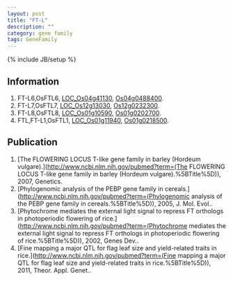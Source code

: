 ```yaml
---
layout: post
title: "FT-L"
description: ""
category: gene family
tags: GeneFamily
---
```

{% include JB/setup %}

## Information
1. FT-L6,OsFTL6, [LOC_Os04g41130](http://rice.plantbiology.msu.edu/cgi-bin/ORF_infopage.cgi?orf=LOC_Os04g41130), [Os04g0488400](http://rapdb.dna.affrc.go.jp/viewer/gbrowse_details/irgsp1?name=Os04g0488400).
2. FT-L7,OsFTL7, [LOC_Os12g13030](http://rice.plantbiology.msu.edu/cgi-bin/ORF_infopage.cgi?orf=LOC_Os12g13030), [Os12g0232300](http://rapdb.dna.affrc.go.jp/viewer/gbrowse_details/irgsp1?name=Os12g0232300).
3. FT-L8,OsFTL8, [LOC_Os01g10590](http://rice.plantbiology.msu.edu/cgi-bin/ORF_infopage.cgi?orf=LOC_Os01g10590), [Os01g0202700](http://rapdb.dna.affrc.go.jp/viewer/gbrowse_details/irgsp1?name=Os01g0202700).
4. FTL,FT-L1,OsFTL1, [LOC_Os01g11940](http://rice.plantbiology.msu.edu/cgi-bin/ORF_infopage.cgi?orf=LOC_Os01g11940), [Os01g0218500](http://rapdb.dna.affrc.go.jp/viewer/gbrowse_details/irgsp1?name=Os01g0218500).

## Publication
1. [The FLOWERING LOCUS T-like gene family in barley (Hordeum vulgare).](http://www.ncbi.nlm.nih.gov/pubmed?term=(The FLOWERING LOCUS T-like gene family in barley (Hordeum vulgare).%5BTitle%5D)), 2007, Genetics.
2. [Phylogenomic analysis of the PEBP gene family in cereals.](http://www.ncbi.nlm.nih.gov/pubmed?term=(Phylogenomic analysis of the PEBP gene family in cereals.%5BTitle%5D)), 2005, J. Mol. Evol..
3. [Phytochrome mediates the external light signal to repress FT orthologs in photoperiodic flowering of rice.](http://www.ncbi.nlm.nih.gov/pubmed?term=(Phytochrome mediates the external light signal to repress FT orthologs in photoperiodic flowering of rice.%5BTitle%5D)), 2002, Genes Dev..
4. [Fine mapping a major QTL for flag leaf size and yield-related traits in rice.](http://www.ncbi.nlm.nih.gov/pubmed?term=(Fine mapping a major QTL for flag leaf size and yield-related traits in rice.%5BTitle%5D)), 2011, Theor. Appl. Genet..


